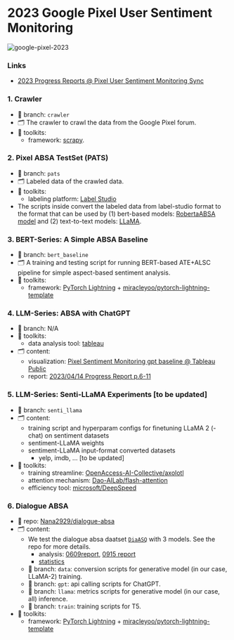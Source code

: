# 2023 Google Pixel User Sentiment Monitoring
<img src="https://img.shields.io/badge/google_pixel-_2023v1-blue" alt="google-pixel-2023">

### Links
- [2023 Progress Reports @ Pixel User Sentiment Monitoring Sync](https://drive.google.com/drive/folders/1FHPTiFqAyFaGuS5PuSO9JkydBFkhk2tB)
### 1. Crawler
- 🌲 branch: `crawler`
- 🗂️ The crawler to crawl the data from the Google Pixel forum.
- 🔩 toolkits:
    - framework: [scrapy](https://scrapy.org/doc/).
### 2. Pixel ABSA TestSet (PATS)
- 🌲 branch: `pats`
- 🗂️ Labeled data of the crawled data.
- 🔩 toolkits:
    - labeling platform: [Label Studio](https://labelstud.io/)
- The scripts inside convert the labeled data from label-studio format to the format that can be used by (1) bert-based models: [RobertaABSA model](https://github.com/ROGERDJQ/RoBERTaABSA) and (2) text-to-text models: [LLaMA](https://github.com/facebookresearch/llama).
### 3. BERT-Series: A Simple ABSA Baseline
- 🌲 branch: `bert_baseline`
- 🗂️ A training and testing script for running BERT-based ATE+ALSC pipeline for simple aspect-based sentiment analysis.
- 🔩 toolkits:
    - framework: [PyTorch Lightning](https://lightning.ai/) + [miracleyoo/pytorch-lightning-template](https://github.com/miracleyoo/pytorch-lightning-template/tree/master/classification)
### 4. LLM-Series: ABSA with ChatGPT
- 🌲 branch: N/A
- 🔩 toolkits:
    - data analysis tool: [tableau](https://www.tableau.com/zh-tw)
- 🗂️ content:
    - visualization: [Pixel Sentiment Monitoring gpt baseline @ Tableau Public](https://public.tableau.com/views/PixelSentimentMonitoringgptbaseline/SentimentDashboard?:language=zh-TW&:display_count=n&:origin=viz_share_link)
    - report: [2023/04/14 Progress Report p.6-11](https://docs.google.com/presentation/d/1yN4j-pvaQdlNlZ-HM5lI8pSOTjMp-CD1gBNcFVga1RM/edit#slide=id.g1f5dd1e8b94_1_12)
### 5. LLM-Series: Senti-LLaMA Experiments [to be updated]
- 🌲 branch: `senti_llama`
- 🗂️ content:
    - training script and hyperparam configs for finetuning LLaMA 2 (-chat) on sentiment datasets
    - sentiment-LLaMA weights
    - sentiment-LLaMA input-format converted datasets
        - yelp, imdb, ... [to be updated]
- 🔩 toolkits:
    - training streamline: [OpenAccess-AI-Collective/axolotl](https://github.com/OpenAccess-AI-Collective/axolotl)
    - attention mechanism: [Dao-AILab/flash-attention](https://github.com/Dao-AILab/flash-attention)
    - efficiency tool: [microsoft/DeepSpeed](https://github.com/microsoft/DeepSpeed)

### 6. Dialogue ABSA
- 🌲 repo: [Nana2929/dialogue-absa](https://github.com/Nana2929/dialogue-absa/tree/main)
- 🗂️ content:
    - We test the dialogue absa daatset [`DiaASQ`](https://github.com/unikcc/DiaASQ) with 3 models. See the repo for more details.
        - analysis: [0609report](https://docs.google.com/presentation/d/1ilaPOG7gICbYqB9M_78gwkdSb8vg79XEaGnLi-4V56Y/edit#slide=id.g226f51f7eda_0_2), [0915 report](https://docs.google.com/presentation/d/1DFgG1iD23QbhNpcA0N9oE_6pG_LnkiCbgCbplCHbvjQ/edit#slide=id.g27f0814905a_0_0)
        - [statistics](https://docs.google.com/spreadsheets/d/1lEKXvQBUi7Ya0MGoMtZYQ3vFJrGHhl9M0ZoVLa-h4RQ/edit?usp=sharing)
    - 🌲 branch: `data`: conversion scripts for generative model (in our case, LLaMA-2) training.
    - 🌲 branch: `gpt`: api calling scripts for ChatGPT.
    - 🌲 branch: `llama`: metrics scripts for generative model (in our case, all) inference.
    - 🌲 branch: `train`: training scripts for T5.
- 🔩 toolkits:
    - framework: [PyTorch Lightning](https://lightning.ai/) + [miracleyoo/pytorch-lightning-template](https://github.com/miracleyoo/pytorch-lightning-template/tree/master/classification)